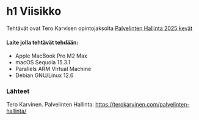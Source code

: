 # h1 Viisikko

Tehtävät ovat Tero Karvisen opintojaksolta [Palvelinten Hallinta 2025 kevät](https://terokarvinen.com/palvelinten-hallinta/)

#### Laite jolla tehtävät tehdään:

- Apple MacBook Pro M2 Max
- macOS Sequoia 15.3.1
- Parallels ARM Virtual Machine
- Debian GNU/Linux 12.6





### Lähteet

Tero Karvinen. Palvelinten Hallinta: https://terokarvinen.com/palvelinten-hallinta/